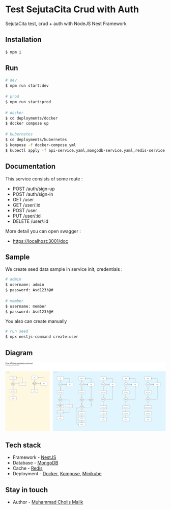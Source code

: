 # Test SejutaCita Crud with Auth
SejutaCita test, crud + auth with NodeJS Nest Framework

## Installation

```bash
$ npm i
```

## Run

```bash
# dev
$ npm run start:dev

# prod
$ npm run start:prod

# docker 
$ cd deployments/docker
$ docker compose up

# kubernetes
$ cd deployments/kubernetes
$ kompose -f docker-compose.yml
$ kubectl apply -f api-service.yaml,mongodb-service.yaml,redis-service.yaml,api-deployment.yaml,sejutacita_net-networkpolicy.yaml,mongodb-deployment.yaml,sejutacita-mongodb-presistentvolumeclaim.yaml,redis-deployment.yaml,sejutacita-redis-presistentvolumeclaim.yaml,sejutacita-redis-conf-presistentvolumeclaim.yaml
```

## Documentation
This service consists of some route :
- POST /auth/sign-up
- POST /auth/sign-in
- GET /user
- GET /user/:id
- POST /user
- PUT /user/:id
- DELETE /user/:id

More detail you can open swagger :
- [https://localhost:3001/doc](https://localhost:3001/doc)

## Sample
We create seed data sample in service init, credentials :
```bash
# admin
$ username: admin
$ password: Asd123!@#

# member
$ username: member
$ password: Asd123!@#
```

You also can create manually 
```bash
# run seed
$ npx nestjs-command create:user
```

## Diagram
![Screenshot](diagram.png)

## Tech stack
- Framework - [NestJS](https://nestjs.com/)
- Database - [MongoDB](https://www.mongodb.com/)
- Cache - [Redis](https://redis.io/)
- Deployment - [Docker](https://www.docker.com/), [Kompose](https://kompose.io/), [Minikube](https://minikube.sigs.k8s.io/docs/start/)

## Stay in touch
- Author - [Muhammad Cholis Malik](https://www.linkedin.com/in/mcholismalik/)
